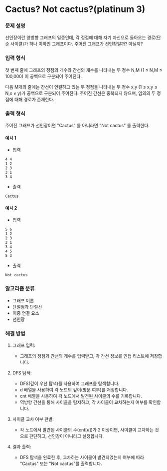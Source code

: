 # Cactus? Not cactus?(platinum 3)

### 문제 설명

선인장이란 양방향 그래프의 일종인데, 각 정점에 대해 자기 자신으로 돌아오는 경로(단순 사이클)가 하나 이하인 그래프이다. 주어진 그래프가 선인장일까? 아닐까?

### 입력 형식

첫 번째 줄에 그래프의 정점의 개수와 간선의 개수를 나타내는 두 정수 N,M (1 ≤ N,M ≤ 100,000) 이 공백으로 구분되어 주어진다.

다음 M개의 줄에는 간선이 연결하고 있는 두 정점을 나타내는 두 정수 x,y (1 ≤ x,y ≤ N,x ≠ y)가 공백으로 구분되어 주어진다. 주어진 간선은 중복되지 않으며, 임의의 두 정점에 대해 경로가 존재한다.

### 출력 형식

주어진 그래프가 선인장이면 "Cactus" 를 아니라면 "Not cactus" 를 출력한다.

#### 예시 1

- 입력

```
4 4
1 2
2 3
3 1
3 4
```

- 출력

```
Cactus
```

#### 예시 2

- 입력

```
5 6
1 2
2 3
3 1
3 4
4 5
5 3
```

- 출력

```
Not cactus
```

### 알고리즘 분류

- 그래프 이론
- 단절점과 단절선
- 이중 연결 요소
- 선인장

### 해결 방법

1. 그래프 입력:

   - 그래프의 정점과 간선의 개수를 입력받고, 각 간선 정보를 인접 리스트에 저장합니다.

2. DFS 탐색:

   - DFS(깊이 우선 탐색)를 사용하여 그래프를 탐색합니다.
   - d 배열을 사용하여 각 노드의 깊이(방문 여부)를 저장합니다.
   - cnt 배열을 사용하여 각 노드에서 발견된 사이클의 수를 기록합니다.
   - 역방향 간선을 통해 사이클을 탐지하고, 각 사이클이 교차하는지 여부를 확인합니다.

3. 사이클 교차 여부 판별:

   - 각 노드에서 발견된 사이클의 수(cnt[u])가 2 이상이면, 사이클이 교차하는 것으로 판단하고, 선인장이 아니라고 설정합니다.

4. 결과 출력:
   - DFS 탐색을 완료한 후, 교차하는 사이클이 발견되었는지 여부에 따라 "Cactus" 또는 "Not cactus"를 출력합니다.
